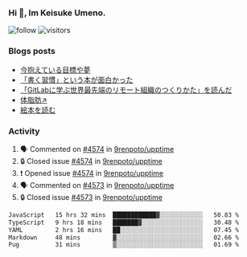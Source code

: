 ### Hi 👋, Im Keisuke Umeno.

<!--
**9renpoto/9renpoto** is a ✨ _special_ ✨ repository because its `README.md` (this file) appears on your GitHub profile.

Here are some ideas to get you started:

- 🔭 I’m currently working on ...
- 🌱 I’m currently learning ...
- 👯 I’m looking to collaborate on ...
- 🤔 I’m looking for help with ...
- 💬 Ask me about ...
- 📫 How to reach me: ...
- 😄 Pronouns: ...
- ⚡ Fun fact: ...
-->

![follow](https://img.shields.io/github/followers/9renpoto?label=Follow&style=social)
![visitors](https://komarev.com/ghpvc/?username=9renpoto&label=Profile%20views&color=0e75b6&style=flat)

### Blogs posts

<!-- BLOG-POST-LIST:START -->
- [今抱えている目標や夢](https://9renpoto.win/entry/2024/12/02/objective)
- [「書く習慣」という本が面白かった](https://9renpoto.win/entry/2024/11/11/leave_a_feeling_sad)
- [「GitLabに学ぶ世界最先端のリモート組織のつくりかた」を読んだ](https://9renpoto.win/entry/2024/09/10/remote_organization)
- [体脂肪↗](https://9renpoto.win/entry/2024/08/12/gaining_fat)
- [絵本を読む](https://9renpoto.win/entry/2024/07/26/picture_book)
<!-- BLOG-POST-LIST:END -->

### Activity

<!--START_SECTION:activity-->
1. 🗣 Commented on [#4574](https://github.com/9renpoto/upptime/issues/4574#issuecomment-2513917706) in [9renpoto/upptime](https://github.com/9renpoto/upptime)
2. 🔒 Closed issue [#4574](https://github.com/9renpoto/upptime/issues/4574) in [9renpoto/upptime](https://github.com/9renpoto/upptime)
3. ❗ Opened issue [#4574](https://github.com/9renpoto/upptime/issues/4574) in [9renpoto/upptime](https://github.com/9renpoto/upptime)
4. 🗣 Commented on [#4573](https://github.com/9renpoto/upptime/issues/4573#issuecomment-2513783909) in [9renpoto/upptime](https://github.com/9renpoto/upptime)
5. 🔒 Closed issue [#4573](https://github.com/9renpoto/upptime/issues/4573) in [9renpoto/upptime](https://github.com/9renpoto/upptime)
<!--END_SECTION:activity-->

<!--START_SECTION:waka-->

```txt
JavaScript   15 hrs 32 mins  ████████████▓░░░░░░░░░░░░   50.83 %
TypeScript   9 hrs 18 mins   ███████▓░░░░░░░░░░░░░░░░░   30.48 %
YAML         2 hrs 16 mins   ██░░░░░░░░░░░░░░░░░░░░░░░   07.45 %
Markdown     48 mins         ▓░░░░░░░░░░░░░░░░░░░░░░░░   02.66 %
Pug          31 mins         ▒░░░░░░░░░░░░░░░░░░░░░░░░   01.69 %
```

<!--END_SECTION:waka-->
